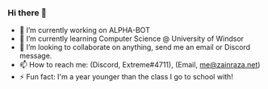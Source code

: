 ### Hi there 👋

<!--
**zainaraza43/zainaraza43** is a ✨ _special_ ✨ repository because its `README.md` (this file) appears on your GitHub profile.
-->

- 🔭 I’m currently working on ALPHA-BOT
- 🌱 I’m currently learning Computer Science @ University of Windsor
- 👯 I’m looking to collaborate on anything, send me an email or Discord message.
- 📫 How to reach me: (Discord, Extreme#4711), (Email, me@zainraza.net)
- ⚡ Fun fact: I'm a year younger than the class I go to school with!

